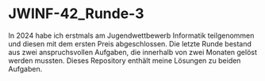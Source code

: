 # JWINF-42_Runde-3
In 2024 habe ich erstmals am Jugendwettbewerb Informatik teilgenommen und diesen mit dem ersten Preis abgeschlossen. Die letzte Runde bestand aus zwei anspruchsvollen Aufgaben, die innerhalb von zwei Monaten gelöst werden mussten.  Dieses Repository enthält meine Lösungen zu beiden Aufgaben. 

